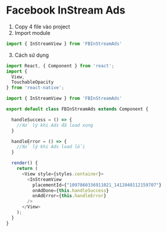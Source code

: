 # Facebook InStream Ads

1. Copy 4 file vào project
2. Import module

```javascript
import { InStreamView } from 'FBInStreamAds'
```

3. Cách sử dụng

```javascript
import React, { Component } from 'react';
import {
  View,
  TouchableOpacity
} from 'react-native';

import { InStreamView } from 'FBInStreamAds'

export default class FBInStreamAds extends Component {

  handleSuccess = () => {
 	//Xử lý khi Ads đã load xong
  }

  handleError = () => {
  	//Xử lý khi Ads load lỗi
  }

  render() {
    return (
      <View style={styles.container}>
        <InStreamView
          placementId={"1097860336911021_1412040112159707"}
          onAdDone={this.handleSuccess}
          onAdError={this.handleError}
        />
      </View>
    );
  }
}
```
